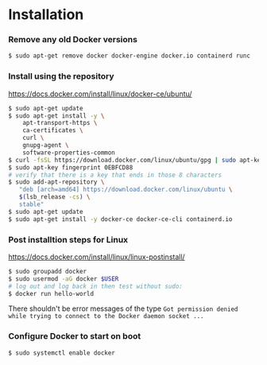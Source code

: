 # Installation

### Remove any old Docker versions

```bash
$ sudo apt-get remove docker docker-engine docker.io containerd runc
```

### Install using the repository

<https://docs.docker.com/install/linux/docker-ce/ubuntu/>

```bash
$ sudo apt-get update
$ sudo apt-get install -y \
    apt-transport-https \
    ca-certificates \
    curl \
    gnupg-agent \
    software-properties-common
$ curl -fsSL https://download.docker.com/linux/ubuntu/gpg | sudo apt-key add -
$ sudo apt-key fingerprint 0EBFCD88
# verify that there is a key that ends in those 8 characters
$ sudo add-apt-repository \
   "deb [arch=amd64] https://download.docker.com/linux/ubuntu \
   $(lsb_release -cs) \
   stable"
$ sudo apt-get update
$ sudo apt-get install -y docker-ce docker-ce-cli containerd.io
```

### Post installtion steps for Linux

<https://docs.docker.com/install/linux/linux-postinstall/>

```bash
$ sudo groupadd docker
$ sudo usermod -aG docker $USER
# log out and log back in then test without sudo:
$ docker run hello-world
```

There shouldn't be error messages of the type `Got permission denied while trying to connect to the Docker daemon socket ...`

### Configure Docker to start on boot

```bash
$ sudo systemctl enable docker
```

